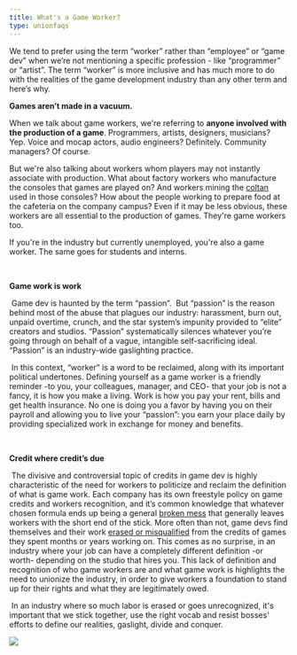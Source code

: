 ```yaml
---
title: What's a Game Worker?
type: unionfaqs
---
```

We tend to prefer using the term “worker” rather than “employee” or “game dev” when we’re not mentioning a specific profession - like “programmer” or “artist”. The term “worker” is more inclusive and has much more to do with the realities of the game development industry than any other term and here’s why.



**Games aren’t made in a vacuum.**

When we talk about game workers, we're referring to **anyone involved with the production of a game**. Programmers, artists, designers, musicians? Yep. Voice and mocap actors, audio engineers? Definitely. Community managers? Of course.

But we're also talking about workers whom players may not instantly associate with production. What about factory workers who manufacture the consoles that games are played on? And workers mining the [coltan](https://videogamesoftheoppressed.wordpress.com/2014/08/22/conflict-minerals-and-games/) used in those consoles? How about the people working to prepare food at the cafeteria on the company campus? Even if it may be less obvious, these workers are all essential to the production of games. They're game workers too.

If you're in the industry but currently unemployed, you're also a game worker. The same goes for students and interns.

 

**Game work is work**

 Game dev is haunted by the term “passion”.  But “passion” is the reason behind most of the abuse that plagues our industry: harassment, burn out, unpaid overtime, crunch, and the star system’s impunity provided to “elite” creators and studios. “Passion” systematically silences whatever you’re going through on behalf of a vague, intangible self-sacrificing ideal. “Passion” is an industry-wide gaslighting practice.

 In this context, “worker” is a word to be reclaimed, along with its important political undertones. Defining yourself as a game worker is a friendly reminder -to you, your colleagues, manager, and CEO- that your job is not a fancy, it is how you make a living. Work is how you pay your rent, bills and get health insurance. No one is doing you a favor by having you on their payroll and allowing you to live your “passion”: you earn your place daily by providing specialized work in exchange for money and benefits.

 

**Credit where credit’s due**

 The divisive and controversial topic of credits in game dev is highly characteristic of the need for workers to politicize and reclaim the definition of what is game work. Each company has its own freestyle policy on game credits and workers recognition, and it’s common knowledge that whatever chosen formula ends up being a general [broken mess](https://www.videogameschronicle.com/features/opinion/game-credits-are-still-a-broken-mess/) that generally leaves workers with the short end of the stick. More often than not, game devs find themselves and their work [erased or misqualified](https://kotaku.com/how-game-companies-use-credits-to-reward-or-punish-de-1840905129) from the credits of games they spent months or years working on. This comes as no surprise, in an industry where your job can have a completely different definition -or worth- depending on the studio that hires you. This lack of definition and recognition of who game workers are and what game work is highlights the need to unionize the industry, in order to give workers a foundation to stand up for their rights and what they are legitimately owed.

 In an industry where so much labor is erased or goes unrecognized, it's important that we stick together, use the right vocab and resist bosses' efforts to define our realities, gaslight, divide and conquer.

<div class="md-img off-8">
<img
  src="/images/faqs/lemmings.png"
/></div>